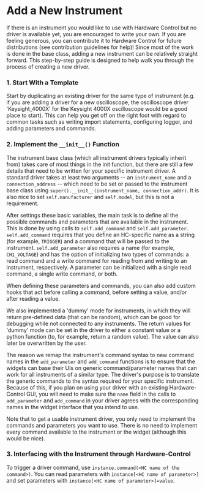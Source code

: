 # Add a New Instrument

If there is an instrument you would like to use with Hardware Control
but no driver is available yet, you are encouraged to write your
own. If you are feeling generous, you can contribute it to Hardware
Control for future distributions (see contribution guidelines for
help)! Since most of the work is done in the base class, adding a new
instrument can be relatively straight forward. This step-by-step guide
is designed to help walk you through the process of creating a new
driver.

### 1. Start With a Template

Start by duplicating an existing driver for the same type of
instrument (e.g.  if you are adding a driver for a new oscilloscope,
the oscilloscope driver 'Keysight_4000X' for the Keysight 4000X
oscilloscope would be a good place to start).  This can help you get
off on the right foot with regard to common tasks such as writing
import statements, configuring logger, and adding parameters and
commands.

### 2. Implement the `__init__()` Function

The instrument base class (which all instrument drivers typically
inherit from) takes care of most things in the init function, but
there are still a few details that need to be written for your
specific instrument driver. A standard driver takes at least two
arguments -- an `instrument_name` and a `connection_address` -- which
need to be set or passed to the instrument base class using
`super().__init__(instrument_name, connection_addr)`. It is also nice
to set `self.manufacturer` and `self.model`, but this is not a
requirement.

After settings these basic variables, the main task is to define all
the possible commands and parameters that are available in the
instrument. This is done by using calls to `self.add_command` and
`self.add_parameter`. `self.add_command` requires that you define an
HC-specific name as a string (for example, `TRIGGER`) and a command
that will be passed to the instrument. `self.add_parameter` also
requires a name (for example, `CH1_VOLTAGE`) and has the option of
initializing two types of commands: a read command and a write command
for reading from and writing to an instrument, respectively. A
parameter can be initialized with a single read command, a single
write command, or both.

When defining these parameters and commands, you can also add custom
hooks that act before calling a command, before setting a value,
and/or after reading a value.

We also implemented a 'dummy' mode for instruments, in which they will
return pre-defined data (that can be random), which can be good for
debugging while not connected to any instruments. The return values
for 'dummy' mode can be set in the driver to either a constant value
or a python function (to, for example, return a random value). The
value can also later be overwritten by the user.

The reason we remap the instrument's command syntax to new command
names in the `add_parameter` and `add_command` functions is to ensure
that the widgets can base their UIs on generic command/parameter names
that can work for all instruments of a similar type. The driver's
purpose is to translate the generic commands to the syntax required
for your specific instrument. Because of this, if you plan on using
your driver with an existing Hardware-Control GUI, you will need to
make sure the `name` field in the calls to `add_parameter` and
`add_command` in your driver agrees with the corresponding names in
the widget interface that you intend to use.

Note that to get a usable instrument driver, you only need to
implement the commands and parameters you want to use. There is no
need to implement every command available to the instrument or the
widget (although this would be nice).

### 3. Interfacing with the Instrument through Hardware-Control

To trigger a driver command, use `instance.command(<HC name of the
command>)`. You can read parameters with `instance[<HC name of
parameter>]` and set parameters with `instance[<HC name of
parameter>]=value`.
